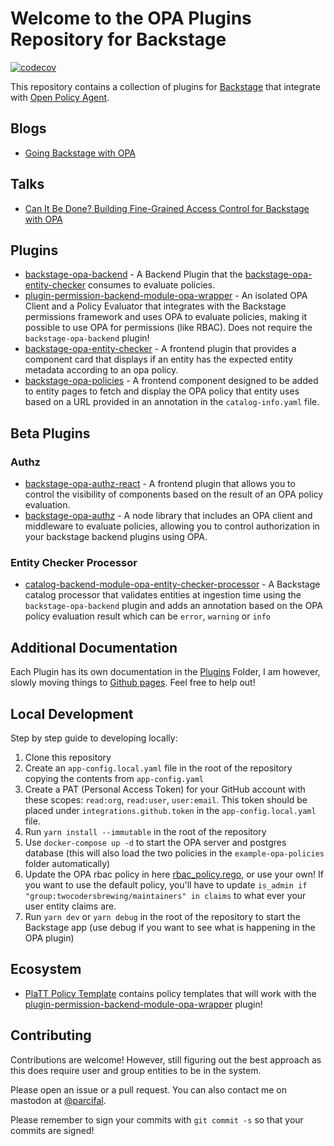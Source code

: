 # Welcome to the OPA Plugins Repository for Backstage

[![codecov](https://codecov.io/gh/Parsifal-M/backstage-opa-plugins/graph/badge.svg?token=IHZGVSXZY7)](https://codecov.io/gh/Parsifal-M/backstage-opa-plugins)

This repository contains a collection of plugins for [Backstage](https://backstage.io) that integrate with [Open Policy Agent](https://www.openpolicyagent.org/).

## Blogs

- [Going Backstage with OPA](https://www.styra.com/blog/going-backstage-with-opa/)

## Talks

- [Can It Be Done? Building Fine-Grained Access Control for Backstage with OPA](https://www.youtube.com/watch?v=N0n_czYo_kE&list=PLj6h78yzYM2P4KPyeDFexAVm6ZvfAWMU8&index=15&ab_channel=CNCF%5BCloudNativeComputingFoundation%5D)

## Plugins

- [backstage-opa-backend](./plugins/backstage-opa-backend/README.md) - A Backend Plugin that the [backstage-opa-entity-checker](./plugins/backstage-opa-entity-checker/README.md) consumes to evaluate policies.
- [plugin-permission-backend-module-opa-wrapper](./plugins/permission-backend-module-opa-wrapper/README.md) - An isolated OPA Client and a Policy Evaluator that integrates with the Backstage permissions framework and uses OPA to evaluate policies, making it possible to use OPA for permissions (like RBAC). Does not require the `backstage-opa-backend` plugin!
- [backstage-opa-entity-checker](./plugins/backstage-opa-entity-checker/README.md) - A frontend plugin that provides a component card that displays if an entity has the expected entity metadata according to an opa policy.
- [backstage-opa-policies](./plugins/backstage-opa-policies/README.md) - A frontend component designed to be added to entity pages to fetch and display the OPA policy that entity uses based on a URL provided in an annotation in the `catalog-info.yaml` file.

## Beta Plugins

### Authz

- [backstage-opa-authz-react](./plugins/opa-authz-react/README.md) - A frontend plugin that allows you to control the visibility of components based on the result of an OPA policy evaluation.
- [backstage-opa-authz](./packages/opa-authz/README.md) - A node library that includes an OPA client and middleware to evaluate policies, allowing you to control authorization in your backstage backend plugins using OPA.

### Entity Checker Processor

- [catalog-backend-module-opa-entity-checker-processor](./plugins/catalog-backend-module-opa-entity-checker-processor) - A Backstage catalog processor that validates entities at ingestion time using the `backstage-opa-backend` plugin and adds an annotation based on the OPA policy evaluation result which can be `error`, `warning` or `info`

## Additional Documentation

Each Plugin has its own documentation in the [Plugins](./plugins/) Folder, I am however, slowly moving things to [Github pages](https://parsifal-m.github.io/backstage-opa-plugins/#/). Feel free to help out!

## Local Development

Step by step guide to developing locally:

1. Clone this repository
2. Create an `app-config.local.yaml` file in the root of the repository copying the contents from `app-config.yaml`
3. Create a PAT (Personal Access Token) for your GitHub account with these scopes: `read:org`, `read:user`, `user:email`. This token should be placed under `integrations.github.token` in the `app-config.local.yaml` file.
4. Run `yarn install --immutable` in the root of the repository
5. Use `docker-compose up -d` to start the OPA server and postgres database (this will also load the two policies in the `example-opa-policies` folder automatically)
6. Update the OPA rbac policy in here [rbac_policy.rego](./example-opa-policies/rbac_policy.rego), or use your own! If you want to use the default policy, you'll have to update `is_admin if "group:twocodersbrewing/maintainers" in claims` to what ever your user entity claims are.
7. Run `yarn dev` or `yarn debug` in the root of the repository to start the Backstage app (use debug if you want to see what is happening in the OPA plugin)

## Ecosystem

- [PlaTT Policy Template](https://github.com/ap-communications/platt-policy-template) contains policy templates that will work with the [plugin-permission-backend-module-opa-wrapper](./plugins/permission-backend-module-opa-wrapper/README.md) plugin!

## Contributing

Contributions are welcome! However, still figuring out the best approach as this does require user and group entities to be in the system.

Please open an issue or a pull request. You can also contact me on mastodon at [@parcifal](https://hachyderm.io/@parcifal).

Please remember to sign your commits with `git commit -s` so that your commits are signed!
